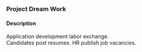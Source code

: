 ﻿### Project Dream Work

#### Description
Application development labor exchange. <br>
Candidates post resumes. HR publish job vacancies. <br>


